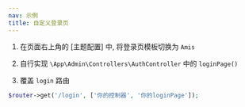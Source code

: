 ```yaml
---
nav: 示例
title: 自定义登录页
---
```


1. 在页面右上角的 [主题配置] 中, 将登录页模板切换为 `Amis`

2. 自行实现 `\App\Admin\Controllers\AuthController` 中的 `loginPage()`

3. 覆盖 `login` 路由

```php
$router->get('/login', ['你的控制器', '你的loginPage']);
```
